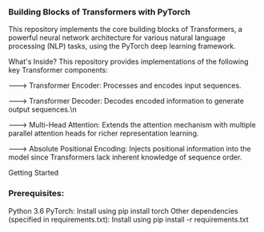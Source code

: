 ### Building Blocks of Transformers with PyTorch
This repository implements the core building blocks of Transformers, a powerful neural network architecture for various natural language processing (NLP) tasks, using the PyTorch deep learning framework.

What's Inside?
This repository provides implementations of the following key Transformer components:

---> Transformer Encoder: Processes and encodes input sequences.

---> Transformer Decoder: Decodes encoded information to generate output sequences.\n

---> Multi-Head Attention: Extends the attention mechanism with multiple parallel attention heads for richer representation learning.

---> Absolute Positional Encoding: Injects positional information into the model since Transformers lack inherent knowledge of sequence order.


Getting Started
### Prerequisites:

Python 3.6 
PyTorch: Install using pip install torch
Other dependencies (specified in requirements.txt): Install using pip install -r requirements.txt

